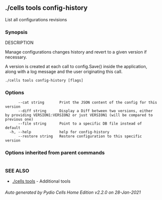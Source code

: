 ## ./cells tools config-history

List all configurations revisions

### Synopsis


DESCRIPTION

  Manage configurations changes history and revert to a given version if necessary.

  A version is created at each call to config.Save() inside the application, along with a log message
  and the user originating this call.


```
./cells tools config-history [flags]
```

### Options

```
      --cat string       Print the JSON content of the config for this version
      --diff string      Display a Diff between two versions, either by providing VERSION1:VERSION2 or just VERSION1 (will be compared to previous one)
      --file string      Point to a specific DB file instead of default
  -h, --help             help for config-history
      --restore string   Restore configuration to this specific version
```

### Options inherited from parent commands

```
```

### SEE ALSO

* [./cells tools](./cells-tools)	 - Additional tools

###### Auto generated by Pydio Cells Home Edition v2.2.0 on 28-Jan-2021
